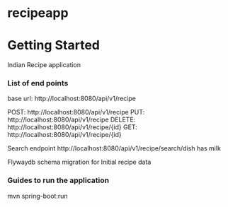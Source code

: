 # recipeapp
# Getting Started
Indian Recipe application
### List of end points

base url:
http://localhost:8080/api/v1/recipe

POST: http://localhost:8080/api/v1/recipe
PUT:  http://localhost:8080/api/v1/recipe
DELETE: http://localhost:8080/api/v1/recipe/{id}
GET: http://localhost:8080/api/v1/recipe/{id}

Search endpoint 
http://localhost:8080/api/v1/recipe/search/dish has milk

Flywaydb schema migration for Initial recipe data

### Guides to run the application

mvn spring-boot:run
